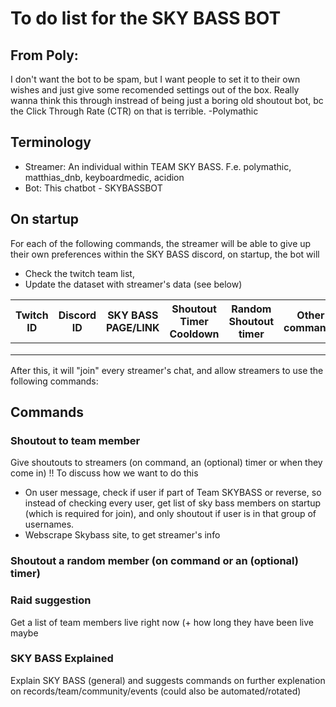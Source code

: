 # To do list for the SKY BASS BOT

## From Poly:
I don't want the bot to be spam, but I want people to set it to their own wishes and just give some recomended settings out of the box. Really wanna think this through instread of being just a boring old shoutout bot, bc the Click Through Rate (CTR) on that is terrible.
-Polymathic
## Terminology
- Streamer: An individual within TEAM SKY BASS. F.e. polymathic, matthias_dnb, keyboardmedic, acidion
- Bot: This chatbot - SKYBASSBOT

## On startup
For each of the following commands, the streamer will be able to give up their own preferences within the SKY BASS discord, on startup, the bot will 
- Check the twitch team list,
- Update the dataset with streamer's data (see below)

| Twitch ID  | Discord ID | SKY BASS PAGE/LINK | Shoutout Timer Cooldown | Random Shoutout timer  |  Other commands |
|---|---|---|---|---|---|
|   |   |   |   |   |   |
|   |   |   |   |   |   |
|   |   |   |   |   |   |

After this, it will "join" every streamer's chat, and allow streamers to use the following commands:
## Commands
### Shoutout to team member
Give shoutouts to streamers (on command, an (optional) timer or when they come in)
!! To discuss how we want to do this
- On user message, check if user if part of Team SKYBASS or reverse, so instead of checking every user, get list of sky bass members on startup (which is required for join), and only shoutout if user is in that group of usernames.
- Webscrape Skybass site, to get streamer's info
### Shoutout a random member (on command or an (optional) timer)

### Raid suggestion
Get a list of team members live right now (+ how long they have been live maybe
### SKY BASS Explained
Explain SKY BASS (general) and suggests commands on further explenation on records/team/community/events (could also be automated/rotated)
